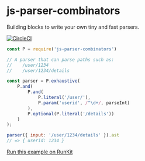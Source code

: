 # js-parser-combinators

Building blocks to write your own tiny and fast parsers.

[![CircleCI](https://circleci.com/gh/pokle/js-parser-combinators.svg?style=svg&circle-token=e1ed0f751c2b44469e534ee8d709112ef5732245)](https://circleci.com/gh/pokle/js-parser-combinators)

```js
const P = require('js-parser-combinators')

// A parser that can parse paths such as:
//    /user/1234
//    /user/1234/details

const parser = P.exhaustive(
    P.and(
        P.and(
            P.literal('/user/'),
            P.param('userid', /^\d+/, parseInt)
        ),
        P.optional(P.literal('/details'))
    )
);

parser({ input: '/user/1234/details' }).ast
// => { userid: 1234 }
```
[Run this example on RunKit](https://runkit.com/pokle/js-parser-combinators-example1)
